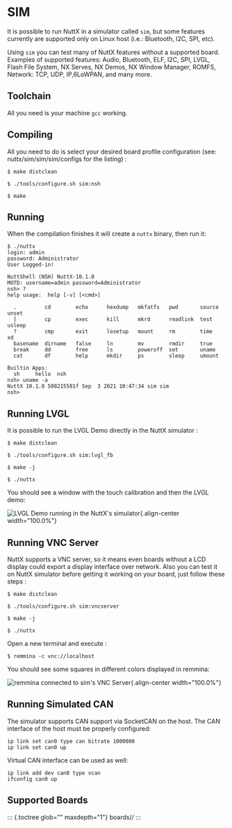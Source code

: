 SIM
===

It is possible to run NuttX in a simulator called `sim`, but some
features currently are supported only on Linux host (i.e.: Bluetooth,
I2C, SPI, etc).

Using `sim` you can test many of NuttX features without a supported
board. Examples of supported features: Audio, Bluetooth, ELF, I2C, SPI,
LVGL, Flash File System, NX Serves, NX Demos, NX Window Manager, ROMFS,
Network: TCP, UDP, IP,6LoWPAN, and many more.

Toolchain
---------

All you need is your machine `gcc` working.

Compiling
---------

All you need to do is select your desired board profile configuration
(see: nuttx/sim/sim/sim/configs for the listing) :

    $ make distclean

    $ ./tools/configure.sh sim:nsh

    $ make

Running
-------

When the compilation finishes it will create a `nuttx` binary, then run
it:

    $ ./nuttx 
    login: admin
    password: Administrator
    User Logged-in!

    NuttShell (NSH) NuttX-10.1.0
    MOTD: username=admin password=Administrator
    nsh> ?
    help usage:  help [-v] [<cmd>]

      .         cd        echo      hexdump   mkfatfs   pwd       source    unset     
      [         cp        exec      kill      mkrd      readlink  test      usleep    
      ?         cmp       exit      losetup   mount     rm        time      xd        
      basename  dirname   false     ln        mv        rmdir     true      
      break     dd        free      ls        poweroff  set       uname     
      cat       df        help      mkdir     ps        sleep     umount    

    Builtin Apps:
      sh     hello  nsh    
    nsh> uname -a
    NuttX 10.1.0 508215581f Sep  3 2021 10:47:34 sim sim
    nsh>

Running LVGL
------------

It is possible to run the LVGL Demo directly in the NuttX simulator :

    $ make distclean

    $ ./tools/configure.sh sim:lvgl_fb

    $ make -j

    $ ./nuttx

You should see a window with the touch calibration and then the LVGL
demo:

![LVGL Demo running in the NuttX\'s
simulator](images/lvgl.png){.align-center width="100.0%"}

Running VNC Server
------------------

NuttX supports a VNC server, so it means even boards without a LCD
display could export a display interface over network. Also you can test
it on NuttX simulator before getting it working on your board, just
follow these steps :

    $ make distclean

    $ ./tools/configure.sh sim:vncserver

    $ make -j

    $ ./nuttx

Open a new terminal and execute :

    $ remmina -c vnc://localhost

You should see some squares in different colors displayed in remmina:

![remmina connected to sim\'s VNC Server](images/vnc.png){.align-center
width="100.0%"}

Running Simulated CAN
---------------------

The simulator supports CAN support via SocketCAN on the host. The CAN
interface of the host must be properly configured:

    ip link set can0 type can bitrate 1000000
    ip link set can0 up

Virtual CAN interface can be used as well:

    ip link add dev can0 type vcan
    ifconfig can0 up

Supported Boards
----------------

::: {.toctree glob="" maxdepth="1"}
boards/*/*
:::

